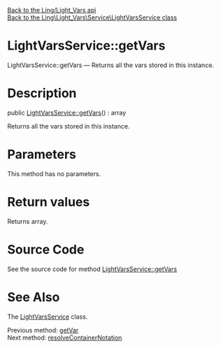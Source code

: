 [Back to the Ling/Light_Vars api](https://github.com/lingtalfi/Light_Vars/blob/master/doc/api/Ling/Light_Vars.md)<br>
[Back to the Ling\Light_Vars\Service\LightVarsService class](https://github.com/lingtalfi/Light_Vars/blob/master/doc/api/Ling/Light_Vars/Service/LightVarsService.md)


LightVarsService::getVars
================



LightVarsService::getVars — Returns all the vars stored in this instance.




Description
================


public [LightVarsService::getVars](https://github.com/lingtalfi/Light_Vars/blob/master/doc/api/Ling/Light_Vars/Service/LightVarsService/getVars.md)() : array




Returns all the vars stored in this instance.




Parameters
================

This method has no parameters.


Return values
================

Returns array.








Source Code
===========
See the source code for method [LightVarsService::getVars](https://github.com/lingtalfi/Light_Vars/blob/master/Service/LightVarsService.php#L81-L83)


See Also
================

The [LightVarsService](https://github.com/lingtalfi/Light_Vars/blob/master/doc/api/Ling/Light_Vars/Service/LightVarsService.md) class.

Previous method: [getVar](https://github.com/lingtalfi/Light_Vars/blob/master/doc/api/Ling/Light_Vars/Service/LightVarsService/getVar.md)<br>Next method: [resolveContainerNotation](https://github.com/lingtalfi/Light_Vars/blob/master/doc/api/Ling/Light_Vars/Service/LightVarsService/resolveContainerNotation.md)<br>

